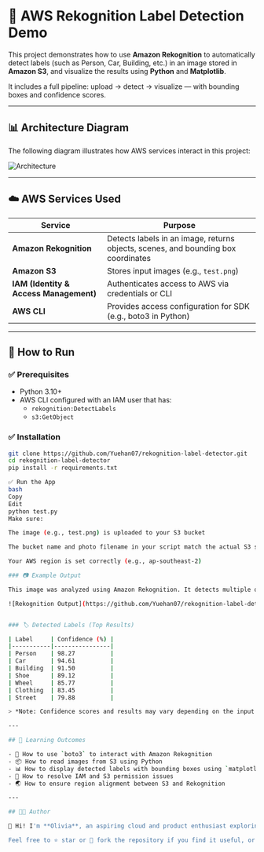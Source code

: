 # 🧠 AWS Rekognition Label Detection Demo

This project demonstrates how to use **Amazon Rekognition** to automatically detect labels (such as Person, Car, Building, etc.) in an image stored in **Amazon S3**, and visualize the results using **Python** and **Matplotlib**.

It includes a full pipeline: upload → detect → visualize — with bounding boxes and confidence scores.

---

## 📊 Architecture Diagram

The following diagram illustrates how AWS services interact in this project:

![Architecture](https://github.com/Yuehan07/rekognition-label-detector/raw/main/architecture.png)

---

## ☁️ AWS Services Used

| Service | Purpose |
|--------|---------|
| **Amazon Rekognition** | Detects labels in an image, returns objects, scenes, and bounding box coordinates |
| **Amazon S3** | Stores input images (e.g., `test.png`) |
| **IAM (Identity & Access Management)** | Authenticates access to AWS via credentials or CLI |
| **AWS CLI** | Provides access configuration for SDK (e.g., boto3 in Python) |

---

## 🚀 How to Run

### ✅ Prerequisites

- Python 3.10+
- AWS CLI configured with an IAM user that has:
  - `rekognition:DetectLabels`
  - `s3:GetObject`

### ✅ Installation

```bash
git clone https://github.com/Yuehan07/rekognition-label-detector.git
cd rekognition-label-detector
pip install -r requirements.txt

✅ Run the App
bash
Copy
Edit
python test.py
Make sure:

The image (e.g., test.png) is uploaded to your S3 bucket

The bucket name and photo filename in your script match the actual S3 settings

Your AWS region is set correctly (e.g., ap-southeast-2)

### 📷 Example Output

This image was analyzed using Amazon Rekognition. It detects multiple objects including people, cars, wheels, and clothing with bounding boxes and confidence scores:

![Rekognition Output](https://github.com/Yuehan07/rekognition-label-detector/raw/main/rekognition_output.png)


### 🏷️ Detected Labels (Top Results)

| Label     | Confidence (%) |
|-----------|----------------|
| Person    | 98.27          |
| Car       | 94.61          |
| Building  | 91.50          |
| Shoe      | 89.12          |
| Wheel     | 85.77          |
| Clothing  | 83.45          |
| Street    | 79.88          |

> *Note: Confidence scores and results may vary depending on the input image.*

---

## 🧠 Learning Outcomes

- 🔧 How to use `boto3` to interact with Amazon Rekognition
- 📦 How to read images from S3 using Python
- 📊 How to display detected labels with bounding boxes using `matplotlib`
- 🔐 How to resolve IAM and S3 permission issues
- 🌏 How to ensure region alignment between S3 and Rekognition

---

## 🧑‍💻 Author

👋 Hi! I'm **Olivia**, an aspiring cloud and product enthusiast exploring AWS services through hands-on projects.

Feel free to ⭐ star or 🍴 fork the repository if you find it useful, or connect with me on [GitHub](https://github.com/Yuehan07)!

